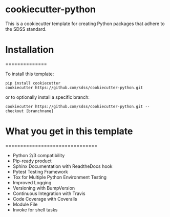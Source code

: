 # cookiecutter-python
This is a cookiecutter template for creating Python packages that adhere to the SDSS standard.

# Installation
==============

To install this template:

    pip install cookiecutter
    cookiecutter https://github.com/sdss/cookiecutter-python.git

or to optionally install a specific branch:

    cookiecutter https://github.com/sdss/cookiecutter-python.git --checkout [branchname]


# What you get in this template
===============================

* Python 2/3 compatibility
* Pip-ready product
* Sphinx Documentation with ReadtheDocs hook
* Pytest Testing Framework
* Tox for Multiple Python Environment Testing
* Improved Logging
* Versioning with BumpVersion
* Continuous Integration with Travis
* Code Coverage with Coveralls
* Module File
* Invoke for shell tasks








